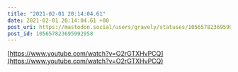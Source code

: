 ```yaml
---
title: "2021-02-01 20:14:04.61"
date: 2021-02-01 20:14:04.61 +00
post_uri: https://mastodon.social/users/gravely/statuses/105657823695992958
post_id: 105657823695992958
---
```

[https://www.youtube.com/watch?v=O2rGTXHvPCQ](https://www.youtube.com/watch?v=O2rGTXHvPCQ)


